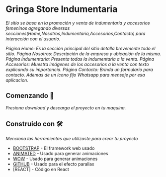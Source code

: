 # Gringa Store Indumentaria

_El sitio se basa en la promoción y venta de indumentaria y accesorios femeninos agregando diversas secciones(Home,Nosotros,Indumentaria,Accesorios,Contacto) para interacción con el usuario._

_Página Home: Es la sección principal del sitio detalla brevemente todo el sitio._
_Página Nosotros: Descripción de la empresa y ubicación de la misma._
_Página Indumentaria: Presenta todas la indumentaria a la venta._
_Página Accesorios: Muestra imágenes de los accesorios a la venta con texto explicando su importancia._
_Página Contacto: Brinda un formulario para contacto. Ademas de un icono fijo Whatsapp para mensaje por esa aplicacion._

## Comenzando 🚀

_Presiona download y descarga el proyecto en tu maquina._

## Construido con 🛠️

_Menciona las herramientas que utilizaste para crear tu proyecto_

- [BOOTSTRAP](https://getbootstrap.com/) - El framework web usado
- [ANIMATED](https://animate.style/) - Usado para generar animaciones
- [WOW](https://wowjs.uk/docs.html) - Usado para generar animaciones
- [GITHUB](https://github.com/marrio-h/universal-parallax) - Usado para el efecto parallax
- [REACT] - Código en React

<!-- ## Autores ✒️ -->

<!-- - **Roberto Tejada** - _Proyecto completo_ - [](https://github.com) -->
